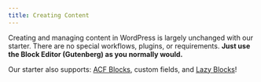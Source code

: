 ```yaml
---
title: Creating Content
---
```


Creating and managing content in WordPress is largely unchanged with our starter. There are no special workflows, plugins, or requirements. **Just use the Block Editor (Gutenberg) as you normally would.**

Our starter also supports: [ACF Blocks](https://www.advancedcustomfields.com/resources/blocks/), custom fields, and [Lazy Blocks](https://lazyblocks.com/)!
